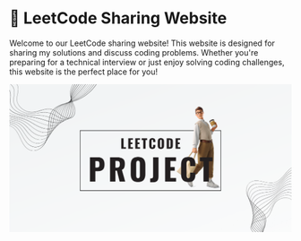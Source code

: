 # 🚀 LeetCode Sharing Website
Welcome to our LeetCode sharing website! This website is designed for sharing my solutions and discuss coding problems. Whether you're preparing for a technical interview or just enjoy solving coding challenges, this website is the perfect place for you!

![image](/my-app/public/assets/social.png)
